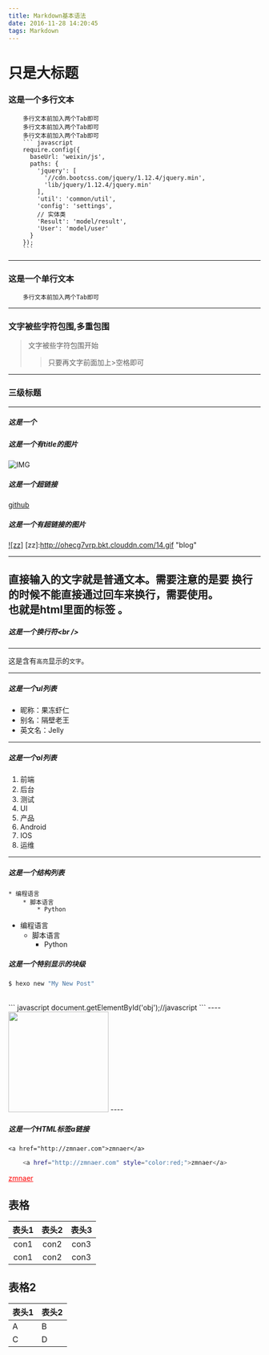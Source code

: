 ```yaml
---
title: Markdown基本语法
date: 2016-11-28 14:20:45
tags: Markdown
---
```


只是大标题
=========

<!--more-->


### 这是一个多行文本
        多行文本前加入两个Tab即可
        多行文本前加入两个Tab即可
        多行文本前加入两个Tab即可
        ``` javascript
        require.config({
          baseUrl: 'weixin/js',
          paths: {
            'jquery': [
              '//cdn.bootcss.com/jquery/1.12.4/jquery.min',
              'lib/jquery/1.12.4/jquery.min'
            ],
            'util': 'common/util',
            'config': 'settings',
            // 实体类
            'Result': 'model/result',
            'User': 'model/user'
          }
        });
        ```

------

### 这是一个单行文本
        多行文本前加入两个Tab即可

--------

### 文字被些字符包围,多重包围
> 文字被些字符包围开始
> > 只要再文字前面加上>空格即可

---
### 三级标题

---

##### 这是一个

##### 这是一个有title的图片
![IMG](http://ohecg7vrp.bkt.clouddn.com/01.jpg "Hello")

##### 这是一个超链接
[github](http://zmnaer.com "zmnaer个人博客")

##### 这是一个有超链接的图片

[![zz]](http://zmnaer.com)
[zz]:http://ohecg7vrp.bkt.clouddn.com/14.gif "blog"

---

直接输入的文字就是普通文本。需要注意的是要
换行的时候不能直接通过回车来换行，需要使用。</br>也就是html里面的标签 。
----
##### 这是一个换行符\<br /\>

---

这是含有`高亮`显示的`文字`。

---

##### 这是一个ul列表

* 昵称：果冻虾仁
* 别名：隔壁老王
* 英文名：Jelly

------------

##### 这是一个ol列表
1. 前端
3. 后台
4. 测试
9. UI
6. 产品
2. Android
3. IOS
10. 运维

----------

##### 这是一个结构列表
    * 编程语言
        * 脚本语言
            * Python
* 编程语言
    * 脚本语言
        * Python


##### 这是一个特别显示的块级

``` bash
$ hexo new "My New Post"
```
<br>
``` javascript
document.getElementById('obj');//javascript
```
----
<img src="http://ohecg7vrp.bkt.clouddn.com/06.jpg" width="200">
----

##### 这是一个HTML标签a链接
    <a href="http://zmnaer.com">zmnaer</a>
```Bash
    <a href="http://zmnaer.com" style="color:red;">zmnaer</a>
```
<a href="http://zmnaer.com" style="color:red;">zmnaer</a>

## 表格
|表头1|表头2|表头3|
|:-----:|:----:|:-----:|
|con1|con2|con3|
|con1|con2|con3|

## 表格2
|表头1|表头2|
|-----|-------|
|A|B|
|C|D|

